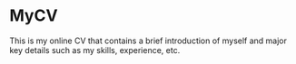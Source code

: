 # MyCV
This is my online CV that contains a brief introduction of myself and major key details such as my skills, experience, etc.
